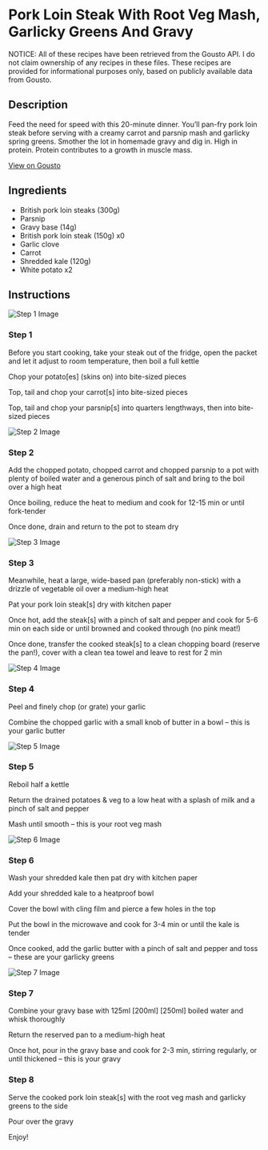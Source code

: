 # Pork Loin Steak With Root Veg Mash, Garlicky Greens And Gravy

NOTICE: All of these recipes have been retrieved from the Gousto API. I do not claim ownership of any recipes in these files. These recipes are provided for informational purposes only, based on publicly available data from Gousto.

## Description

Feed the need for speed with this 20-minute dinner. You’ll pan-fry pork loin steak before serving with a creamy carrot and parsnip mash and garlicky spring greens. Smother the lot in homemade gravy and dig in. High in protein. Protein contributes to a growth in muscle mass.

[View on Gousto](https://www.gousto.co.uk/recipes/cookbook/pork-loin-steak-with-root-veg-mash-garlicky-greens-and-gravy)

## Ingredients

- British pork loin steaks (300g)
- Parsnip
- Gravy base (14g)
- British pork loin steak (150g) x0
- Garlic clove
- Carrot
- Shredded kale (120g)
- White potato x2

## Instructions

![Step 1 Image](https://production-media.gousto.co.uk/cms/recipe-step-image/step-1-1730802167803-x200.jpg)

### Step 1

Before you start cooking, take your steak out of the fridge, open the packet and let it adjust to room temperature, then boil a full kettle

Chop your potato[es] (skins on) into bite-sized pieces

Top, tail and chop your carrot[s] into bite-sized pieces

Top, tail and chop your parsnip[s] into quarters lengthways, then into bite-sized pieces

![Step 2 Image](https://production-media.gousto.co.uk/cms/recipe-step-image/step-2-1730802194436-x200.jpg)

### Step 2

Add the chopped potato, chopped carrot and chopped parsnip to a pot with plenty of boiled water  and a generous pinch of salt and bring to the boil over a high heat

Once boiling, reduce the heat to medium and cook for 12-15 min or until fork-tender

Once done, drain and return to the pot to steam dry

![Step 3 Image](https://production-media.gousto.co.uk/cms/recipe-step-image/step-3-1730802210760-x200.jpg)

### Step 3

Meanwhile, heat a large, wide-based pan (preferably non-stick) with a drizzle of vegetable oil over a medium-high heat

Pat your pork loin steak[s] dry with kitchen paper

Once hot, add the steak[s] with a pinch of salt and pepper and cook for 5-6 min on each side or until browned and cooked through (no pink meat!)

Once done, transfer the cooked steak[s] to a clean chopping board (reserve the pan!), cover with a clean tea towel and leave to rest for 2 min

![Step 4 Image](https://production-media.gousto.co.uk/cms/recipe-step-image/step-4-1730802279772-x200.jpg)

### Step 4

Peel and finely chop (or grate) your garlic

Combine the chopped garlic with a small knob of butter in a bowl – this is your garlic butter

![Step 5 Image](https://production-media.gousto.co.uk/cms/recipe-step-image/step-5-1730802297867-x200.jpg)

### Step 5

Reboil half a kettle

Return the drained potatoes & veg to a low heat with a splash of milk and a pinch of salt and pepper

Mash until smooth – this is your root veg mash

![Step 6 Image](https://production-media.gousto.co.uk/cms/recipe-step-image/step-6-1730802307772-x200.jpg)

### Step 6

Wash your shredded kale then pat dry with kitchen paper

Add your shredded kale to a heatproof bowl

Cover the bowl with cling film and pierce a few holes in the top

Put the bowl in the microwave and cook for 3-4 min or until the kale is tender

Once cooked, add the garlic butter with a pinch of salt and pepper and toss – these are your garlicky greens

![Step 7 Image](https://production-media.gousto.co.uk/cms/recipe-step-image/step-7-1730802313635-x200.jpg)

### Step 7

Combine your gravy base with 125ml <span class="text-purple">[200ml]</span> <span class="text-danger">[250ml]</span> boiled water and whisk thoroughly

Return the reserved pan to a medium-high heat

Once hot, pour in the gravy base and cook for 2-3 min, stirring regularly, or until thickened – this is your gravy

### Step 8

Serve the cooked pork loin steak[s] with the root veg mash and garlicky greens to the side

Pour over the gravy

Enjoy!

